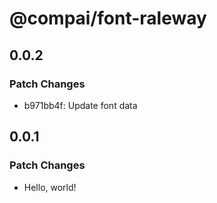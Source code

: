 # @compai/font-raleway

## 0.0.2

### Patch Changes

- b971bb4f: Update font data

## 0.0.1

### Patch Changes

- Hello, world!
